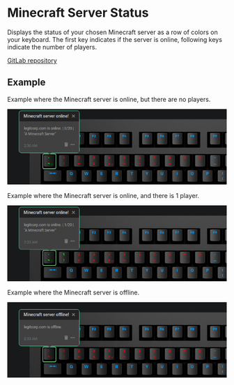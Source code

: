 # Minecraft Server Status

Displays the status of your chosen Minecraft server as a row of colors on your keyboard.
The first key indicates if the server is online, following keys indicate the number of players.

[GitLab repository](https://gitlab.legitcorp.com/daskeyboard/minecraft-server-status)

## Example

Example where the Minecraft server is online, but there are no players.

![Minecraft server is online.](assets/online-noplayers.png "Minecraft server is online.")

Example where the Minecraft server is online, and there is 1 player.

![Minecraft server is online with 1 player.](assets/online-oneplayer.png "Minecraft server is online with 1 player.")

Example where the Minecraft server is offline.

![Minecraft server is offline.](assets/offline.png "Minecraft server is offline.")
